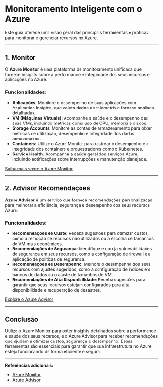 # Monitoramento Inteligente com o Azure

Este guia oferece uma visão geral das principais ferramentas e práticas para monitorar e gerenciar recursos no Azure.

---

## 1. Monitor

O **Azure Monitor** é uma plataforma de monitoramento unificada que fornece insights sobre a performance e integridade dos seus recursos e aplicações no Azure.

### Funcionalidades:
- **Aplicações**: Monitore o desempenho de suas aplicações com Application Insights, que coleta dados de telemetria e fornece análises detalhadas.
- **VM (Máquinas Virtuais)**: Acompanhe a saúde e o desempenho das suas VMs, incluindo métricas como uso de CPU, memória e discos.
- **Storage Accounts**: Monitore as contas de armazenamento para obter métricas de utilização, desempenho e integridade dos dados armazenados.
- **Containers**: Utilize o Azure Monitor para rastrear o desempenho e a integridade dos containers e orquestradores como o Kubernetes.
- **Service Health**: Acompanhe a saúde geral dos serviços Azure, incluindo notificações sobre interrupções e manutenção planejada.

[Saiba mais sobre o Azure Monitor](https://learn.microsoft.com/pt-br/azure/azure-monitor/)

---

## 2. Advisor Recomendações

**Azure Advisor** é um serviço que fornece recomendações personalizadas para melhorar a eficiência, segurança e desempenho dos seus recursos Azure.

### Funcionalidades:
- **Recomendações de Custo**: Receba sugestões para otimizar custos, como a remoção de recursos não utilizados ou a escolha de tamanhos de VM mais econômicos.
- **Recomendações de Segurança**: Identifique e corrija vulnerabilidades de segurança em seus recursos, como a configuração de firewall e a aplicação de políticas de segurança.
- **Recomendações de Desempenho**: Melhore o desempenho dos seus recursos com ajustes sugeridos, como a configuração de índices em bancos de dados ou o ajuste de tamanhos de VM.
- **Recomendações de Alta Disponibilidade**: Receba sugestões para garantir que seus recursos estejam configurados para alta disponibilidade e recuperação de desastres.

[Explore o Azure Advisor](https://learn.microsoft.com/pt-br/azure/advisor/)

---

## Conclusão

Utilize o Azure Monitor para obter insights detalhados sobre a performance e saúde dos seus recursos, e o Azure Advisor para receber recomendações que ajudam a otimizar custos, segurança e desempenho. Essas ferramentas são essenciais para garantir que sua infraestrutura no Azure esteja funcionando de forma eficiente e segura.

---

**Referências adicionais:**
- [Azure Monitor](https://learn.microsoft.com/pt-br/azure/azure-monitor/)
- [Azure Advisor](https://learn.microsoft.com/pt-br/azure/advisor/)
